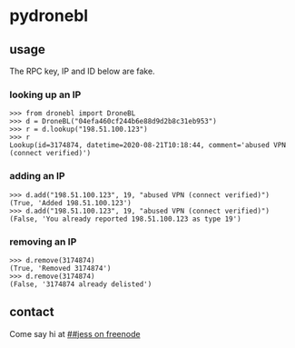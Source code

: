 # pydronebl

## usage

The RPC key, IP and ID below are fake.

### looking up an IP

```
>>> from dronebl import DroneBL
>>> d = DroneBL("04efa460cf244b6e88d9d2b8c31eb953")
>>> r = d.lookup("198.51.100.123")
>>> r
Lookup(id=3174874, datetime=2020-08-21T10:18:44, comment='abused VPN (connect verified)')
```

### adding an IP
```
>>> d.add("198.51.100.123", 19, "abused VPN (connect verified)")
(True, 'Added 198.51.100.123')
>>> d.add("198.51.100.123", 19, "abused VPN (connect verified)")
(False, 'You already reported 198.51.100.123 as type 19')
```

### removing an IP
```
>>> d.remove(3174874)
(True, 'Removed 3174874')
>>> d.remove(3174874)
(False, '3174874 already delisted')
```

## contact

Come say hi at [##jess on freenode](https://webchat.freenode.net/?channels=%23%23jess)
